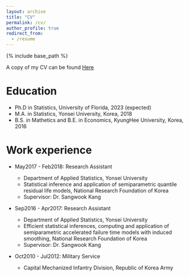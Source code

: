 ```yaml
---
layout: archive
title: "CV"
permalink: /cv/
author_profile: true
redirect_from:
  - /resume
---
```


{% include base_path %}

A copy of my CV can be found [Here](http://woojungbae.github.io/files/CV.pdf)

Education
======
* Ph.D in Statistics, University of Florida, 2023 (expected)
* M.A. in Statistics, Yonsei University, Korea, 2018
* B.S. in Mathetics and B.E. in Economics, KyungHee University, Korea, 2016

Work experience
======
* May2017 - Feb2018: Research Assistant
  * Department of Applied Statistics, Yonsei University
  * Statistical inference and application of semiparametric quantile residual life models, National Research Foundation of Korea
  * Supervisor: Dr. Sangwook Kang
* Sep2016 - Apr2017: Research Assistant
  * Department of Applied Statistics, Yonsei University
  * Efficient statistical inferences, computing and application of semiparametric accelerated failure time models with induced smoothing, National Research Foundation of Korea
  * Supervisor: Dr. Sangwook Kang

* Oct2010 - Jul2012: Military Service
  * Capital Mechanized Infantry Division, Republic of Korea Army
